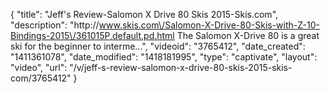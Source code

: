{
    "title": "Jeff's Review-Salomon X Drive 80 Skis 2015-Skis.com",
    "description": "http:\/\/www.skis.com\/Salomon-X-Drive-80-Skis-with-Z-10-Bindings-2015\/361015P,default,pd.html The Salomon X-Drive 80 is a great ski for the beginner to interme...",
    "videoid": "3765412",
    "date_created": "1411361078",
    "date_modified": "1418181995",
    "type": "captivate",
    "layout": "video",
    "url": "\/v\/jeff-s-review-salomon-x-drive-80-skis-2015-skis-com\/3765412"
}
